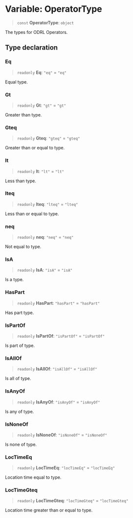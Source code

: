 # Variable: OperatorType

> `const` **OperatorType**: `object`

The types for ODRL Operators.

## Type declaration

### Eq

> `readonly` **Eq**: `"eq"` = `"eq"`

Equal type.

### Gt

> `readonly` **Gt**: `"gt"` = `"gt"`

Greater than type.

### Gteq

> `readonly` **Gteq**: `"gteq"` = `"gteq"`

Greater than or equal to type.

### lt

> `readonly` **lt**: `"lt"` = `"lt"`

Less than type.

### lteq

> `readonly` **lteq**: `"lteq"` = `"lteq"`

Less than or equal to type.

### neq

> `readonly` **neq**: `"neq"` = `"neq"`

Not equal to type.

### IsA

> `readonly` **IsA**: `"isA"` = `"isA"`

Is a type.

### HasPart

> `readonly` **HasPart**: `"hasPart"` = `"hasPart"`

Has part type.

### IsPartOf

> `readonly` **IsPartOf**: `"isPartOf"` = `"isPartOf"`

Is part of type.

### IsAllOf

> `readonly` **IsAllOf**: `"isAllOf"` = `"isAllOf"`

Is all of type.

### IsAnyOf

> `readonly` **IsAnyOf**: `"isAnyOf"` = `"isAnyOf"`

Is any of type.

### IsNoneOf

> `readonly` **IsNoneOf**: `"isNoneOf"` = `"isNoneOf"`

Is none of type.

### LocTimeEq

> `readonly` **LocTimeEq**: `"locTimeEq"` = `"locTimeEq"`

Location time equal to type.

### LocTimeGteq

> `readonly` **LocTimeGteq**: `"locTimeGteq"` = `"locTimeGteq"`

Location time greater than or equal to type.

